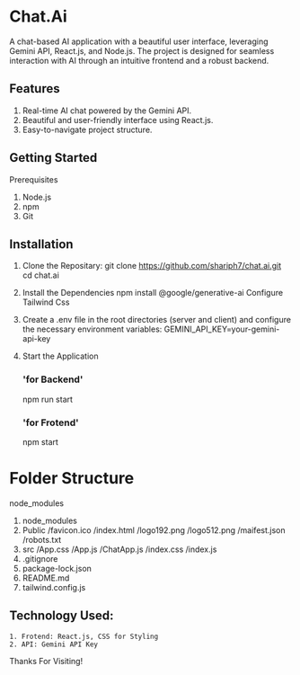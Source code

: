 # Chat.Ai

A chat-based AI application with a beautiful user interface, leveraging Gemini API, React.js, and Node.js. The project is designed for seamless interaction with AI through an intuitive frontend and a robust backend.

## Features
1. Real-time AI chat powered by the Gemini API.
2. Beautiful and user-friendly interface using React.js.
3. Easy-to-navigate project structure.

## Getting Started
Prerequisites
1. Node.js
2. npm
3. Git

## Installation
1. Clone the Repositary:
    git clone https://github.com/shariph7/chat.ai.git
    cd chat.ai

2. Install the Dependencies
    npm install @google/generative-ai
    Configure Tailwind Css

3. Create a .env file in the root directories (server and client) and configure the necessary environment variables:
    GEMINI_API_KEY=your-gemini-api-key

4. Start the Application
    ### 'for Backend'
    npm run start
    ### 'for Frotend'
    npm start

# Folder Structure
node_modules
1. node_modules
2. Public
    /favicon.ico
    /index.html
    /logo192.png
    /logo512.png
    /maifest.json
    /robots.txt
3. src
    /App.css
    /App.js
    /ChatApp.js
    /index.css
    /index.js
4. .gitignore
5. package-lock.json
6. README.md
7. tailwind.config.js

## Technology Used:
    1. Frotend: React.js, CSS for Styling
    2. API: Gemini API Key

Thanks For Visiting!